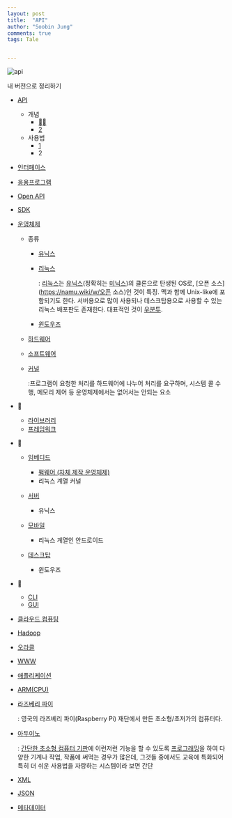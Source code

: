 ```yaml
---
layout: post
title:  "API"
author: "Soobin Jung"
comments: true
tags: Tale


---
```




![api](https://SoobinJung1013.github.io/images/Api.jpg)



내 버전으로 정리하기 

- [API](https://namu.wiki/w/API)

  - 개념
    - [👍🏻](https://moonspam.github.io/What-is-an-API/)
    - [2](http://blog.wishket.com/api%EB%9E%80-%EC%89%BD%EA%B2%8C-%EC%84%A4%EB%AA%85-%EA%B7%B8%EB%A6%B0%ED%81%B4%EB%9D%BC%EC%9D%B4%EC%96%B8%ED%8A%B8/)
  - 사용법
    - [1](https://brunch.co.kr/@choikyunghe/64)
    - 2

- [인터페이스](https://namu.wiki/w/%EC%9D%B8%ED%84%B0%ED%8E%98%EC%9D%B4%EC%8A%A4)

- [응용프로그램](https://namu.wiki/w/%EC%9D%91%EC%9A%A9%20%EC%86%8C%ED%94%84%ED%8A%B8%EC%9B%A8%EC%96%B4)

- [Open API](https://ko.wikipedia.org/wiki/%EC%98%A4%ED%94%88_API)

- [SDK](https://namu.wiki/w/SDK)

- [운영체제](https://namu.wiki/w/%EC%9A%B4%EC%98%81%EC%B2%B4%EC%A0%9C?from=%EC%9A%B4%EC%98%81%20%EC%B2%B4%EC%A0%9C)

  - 종류

    - [유닉스](https://namu.wiki/w/UNIX?from=%EC%9C%A0%EB%8B%89%EC%8A%A4)

    - [리눅스](https://namu.wiki/w/Linux?from=%EB%A6%AC%EB%88%85%EC%8A%A4)

      : [리눅스](https://namu.wiki/w/리눅스)는 [유닉스](https://namu.wiki/w/유닉스)(정확히는 [미닉스](https://namu.wiki/w/미닉스))의 클론으로 탄생된 OS로, [오픈 소스](https://namu.wiki/w/오픈 소스)인 것이 특징. 맥과 함께 Unix-like에 포함되기도 한다. 서버용으로 많이 사용되나 데스크탑용으로 사용할 수 있는 리눅스 배포판도 존재한다. 대표적인 것이 [우분투](https://namu.wiki/w/우분투).

    - [윈도우즈](https://namu.wiki/w/Microsoft%20Windows?from=%EC%9C%88%EB%8F%84%EC%9A%B0%EC%A6%88)

  - [하드웨어](https://namu.wiki/w/%ED%95%98%EB%93%9C%EC%9B%A8%EC%96%B4)

  - [소프트웨어](https://namu.wiki/w/%EC%86%8C%ED%94%84%ED%8A%B8%EC%9B%A8%EC%96%B4)

  - [커널](https://namu.wiki/w/%EC%BB%A4%EB%84%90(%EC%9A%B4%EC%98%81%20%EC%B2%B4%EC%A0%9C))

    :프로그램이 요청한 처리를 하드웨어에 나누어 처리를 요구하며, 시스템 콜 수행, 메모리 제어 등 운영체제에서는 없어서는 안되는 요소

- 🔘

  - [라이브러리](https://namu.wiki/w/%EB%9D%BC%EC%9D%B4%EB%B8%8C%EB%9F%AC%EB%A6%AC)
  - [프레임워크](https://namu.wiki/w/%ED%94%84%EB%A0%88%EC%9E%84%EC%9B%8C%ED%81%AC)

- 🔘

  - [임베디드](https://namu.wiki/w/%EC%9E%84%EB%B2%A0%EB%94%94%EB%93%9C%20%EC%8B%9C%EC%8A%A4%ED%85%9C?from=%EC%9E%84%EB%B2%A0%EB%94%94%EB%93%9C)
    - [펌웨어 (자체 제작 운영체제)](https://namu.wiki/w/%ED%8E%8C%EC%9B%A8%EC%96%B4)
    - 리눅스 계열 커널	

  - [서버](https://namu.wiki/w/%EC%84%9C%EB%B2%84)
    - 유닉스

  - [모바일](https://namu.wiki/w/%ED%9C%B4%EB%8C%80%20%EC%A0%84%ED%99%94?from=%EB%AA%A8%EB%B0%94%EC%9D%BC)
    - 리눅스 계열인 안드로이드

  - [데스크탑](https://namu.wiki/w/%EB%8D%B0%EC%8A%A4%ED%81%AC%ED%86%B1%20%EC%BB%B4%ED%93%A8%ED%84%B0)
    - 윈도우즈

- 🔘

  - [CLI](https://namu.wiki/w/CLI)
  - [GUI](https://namu.wiki/w/GUI)

- [클라우드 컴퓨팅](https://namu.wiki/w/%ED%81%B4%EB%9D%BC%EC%9A%B0%EB%93%9C%20%EC%BB%B4%ED%93%A8%ED%8C%85)

- [Hadoop](https://namu.wiki/w/Hadoop)
- [오라클](https://namu.wiki/w/%EC%98%A4%EB%9D%BC%ED%81%B4(%EA%B8%B0%EC%97%85))

- [WWW](https://namu.wiki/w/%EC%9B%94%EB%93%9C%20%EC%99%80%EC%9D%B4%EB%93%9C%20%EC%9B%B9)

- [애플리케이션](https://namu.wiki/w/%EC%95%A0%ED%94%8C%EB%A6%AC%EC%BC%80%EC%9D%B4%EC%85%98)

- [ARM(CPU)](https://namu.wiki/w/ARM(CPU))

- [라즈베리 파이](https://namu.wiki/w/%EB%9D%BC%EC%A6%88%EB%B2%A0%EB%A6%AC%20%ED%8C%8C%EC%9D%B4(%EC%BB%B4%ED%93%A8%ED%84%B0))

  : 영국의 라즈베리 파이(Raspberry Pi) 재단에서 만든 초소형/초저가의 컴퓨터다. 

- [아두이노](https://namu.wiki/w/Arduino)

  : [간단한 초소형 컴퓨터 기판](https://namu.wiki/w/마이크로컨트롤러)에 이런저런 기능을 할 수 있도록 [프로그래밍](https://namu.wiki/w/프로그래밍)을 하여 다양한 기계나 작업, 작품에 써먹는 경우가 많은데, 그것들 중에서도 교육에 특화되어 특히 더 쉬운 사용법을 자랑하는 시스템이라 보면 간단

- [XML](https://namu.wiki/w/XML)
- [JSON](https://developer.mozilla.org/ko/docs/Learn/JavaScript/Objects/JSON)

- [메타데이터](https://namu.wiki/w/%EB%A9%94%ED%83%80%EB%8D%B0%EC%9D%B4%ED%84%B0)

